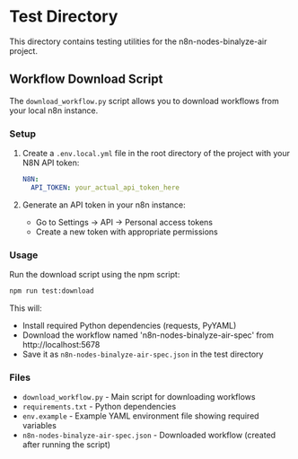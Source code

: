 # Test Directory

This directory contains testing utilities for the n8n-nodes-binalyze-air project.

## Workflow Download Script

The `download_workflow.py` script allows you to download workflows from your local n8n instance.

### Setup

1. Create a `.env.local.yml` file in the root directory of the project with your N8N API token:
   ```yaml
   N8N:
     API_TOKEN: your_actual_api_token_here
   ```

2. Generate an API token in your n8n instance:
   - Go to Settings → API → Personal access tokens
   - Create a new token with appropriate permissions

### Usage

Run the download script using the npm script:

```bash
npm run test:download
```

This will:
- Install required Python dependencies (requests, PyYAML)
- Download the workflow named 'n8n-nodes-binalyze-air-spec' from http://localhost:5678
- Save it as `n8n-nodes-binalyze-air-spec.json` in the test directory

### Files

- `download_workflow.py` - Main script for downloading workflows
- `requirements.txt` - Python dependencies
- `env.example` - Example YAML environment file showing required variables
- `n8n-nodes-binalyze-air-spec.json` - Downloaded workflow (created after running the script) 

